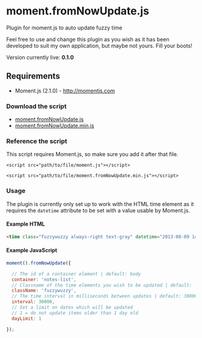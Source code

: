 # moment.fromNowUpdate.js
Plugin for moment.js to auto update fuzzy time

Feel free to use and change this plugin as you wish as it has been developed to suit my own application, but maybe not yours. Fill your boots!

Version currently live: **0.1.0**

## Requirements

* Moment.js (2.1.0) - http://momentjs.com

### Download the script

* [moment.fromNowUpdate.js](https://raw.github.com/garethadavies/moment.fromNowUpdate/master/moment.fromNowUpdate.js)
* [moment.fromNowUpdate.min.js](https://raw.github.com/garethadavies/moment.fromNowUpdate/master/moment.fromNowUpdate.min.js)

### Reference the script

This script requires Moment.js, so make sure you add it after that file.

```<script src="path/to/file/moment.js"></script>```

```<script src="path/to/file/moment.fromNowUpdate.min.js"></script>```

### Usage

The plugin is currently only set up to work with the HTML time element as it requires the ```datetime``` attribute to be set with a value usable by Moment.js.

#### Example HTML

```html
<time class="fuzzywuzzy always-right text-gray" datetime="2013-08-09 14:54:23 +01:00">36 minutes ago</time>
```

#### Example JavaScript

```js
moment().fromNowUpdate({

  // The id of a container element | default: body
  container: 'notes-list',
  // Classname of the time elements you wish to be updated | default: 'fuzzywuzzy'
  className: 'fuzzywuzzy',
  // The time interval in milliseconds between updates | default: 30000 (30 seconds)
  interval: 30000,
  // Set a limit on dates which will be updated
  // 1 = do not update items older than 1 day old
  dayLimit: 1

});
```
